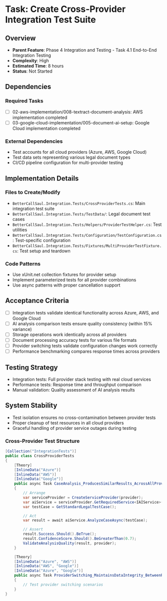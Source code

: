 # Task: Create Cross-Provider Integration Test Suite

## Overview
- **Parent Feature**: Phase 4 Integration and Testing - Task 4.1 End-to-End Integration Testing
- **Complexity**: High
- **Estimated Time**: 8 hours
- **Status**: Not Started

## Dependencies
### Required Tasks
- [ ] 02-aws-implementation/008-textract-document-analysis: AWS implementation completed
- [ ] 03-google-cloud-implementation/005-document-ai-setup: Google Cloud implementation completed

### External Dependencies
- Test accounts for all cloud providers (Azure, AWS, Google Cloud)
- Test data sets representing various legal document types
- CI/CD pipeline configuration for multi-provider testing

## Implementation Details
### Files to Create/Modify
- `BetterCallSaul.Integration.Tests/CrossProviderTests.cs`: Main integration test suite
- `BetterCallSaul.Integration.Tests/TestData/`: Legal document test cases
- `BetterCallSaul.Integration.Tests/Helpers/ProviderTestHelper.cs`: Test utilities
- `BetterCallSaul.Integration.Tests/Configuration/TestConfiguration.cs`: Test-specific configuration
- `BetterCallSaul.Integration.Tests/Fixtures/MultiProviderTestFixture.cs`: Test setup and teardown

### Code Patterns
- Use xUnit.net collection fixtures for provider setup
- Implement parameterized tests for all provider combinations
- Use async patterns with proper cancellation support

## Acceptance Criteria
- [ ] Integration tests validate identical functionality across Azure, AWS, and Google Cloud
- [ ] AI analysis comparison tests ensure quality consistency (within 15% variance)
- [ ] Storage operations work identically across all providers
- [ ] Document processing accuracy tests for various file formats
- [ ] Provider switching tests validate configuration changes work correctly
- [ ] Performance benchmarking compares response times across providers

## Testing Strategy
- Integration tests: Full provider stack testing with real cloud services
- Performance tests: Response time and throughput comparison
- Manual validation: Quality assessment of AI analysis results

## System Stability
- Test isolation ensures no cross-contamination between provider tests
- Proper cleanup of test resources in all cloud providers
- Graceful handling of provider service outages during testing

### Cross-Provider Test Structure
```csharp
[Collection("IntegrationTests")]
public class CrossProviderTests
{
    [Theory]
    [InlineData("Azure")]
    [InlineData("AWS")]
    [InlineData("Google")]
    public async Task CaseAnalysis_ProducesSimilarResults_AcrossAllProviders(string provider)
    {
        // Arrange
        var serviceProvider = CreateServiceProvider(provider);
        var aiService = serviceProvider.GetRequiredService<IAIService>();
        var testCase = GetStandardLegalTestCase();

        // Act
        var result = await aiService.AnalyzeCaseAsync(testCase);

        // Assert
        result.Success.Should().BeTrue();
        result.ConfidenceScore.Should().BeGreaterThan(0.7);
        ValidateAnalysisQuality(result, provider);
    }

    [Theory]
    [InlineData("Azure", "AWS")]
    [InlineData("AWS", "Google")]
    [InlineData("Azure", "Google")]
    public async Task ProviderSwitching_MaintainsDataIntegrity_BetweenProviders(string fromProvider, string toProvider)
    {
        // Test provider switching scenarios
    }
}
```